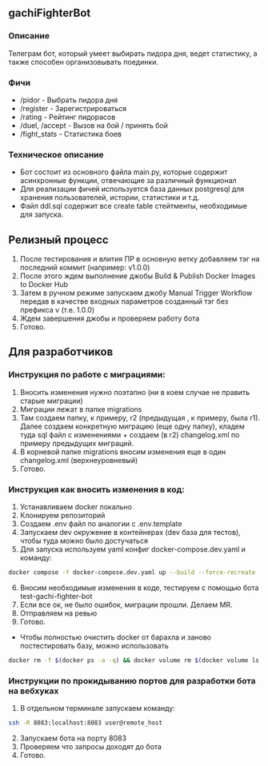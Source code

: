 ## gachiFighterBot

### Описание
Телеграм бот, который умеет выбирать пидора дня, ведет статистику, а также способен организовывать поединки. 

### Фичи
- /pidor - Выбрать пидора дня
- /register - Зарегистрироваться
- /rating - Рейтинг пидорасов
- /duel, /accept - Вызов на бой / принять бой
- /fight_stats - Статистика боев

### Техническое описание
- Бот состоит из основного файла main.py, которые содержит асинхронные функции, отвечающие за различный функционал
- Для реализации фичей используется база данных postgresql для хранения пользователей, истории, статистики и т.д. 
- Файл ddl.sql содержит все create table стейтменты, необходимые для запуска.

## Релизный процесс
1) После тестирования и влития ПР в основную ветку добавляем тэг на последний коммит (например: v1.0.0)
2) После этого ждем выполнение джобы Build & Publish Docker Images to Docker Hub
3) Затем в ручном режиме запускаем джобу Manual Trigger Workflow передав в качестве входных параметров созданный тэг без префикса v (т.е. 1.0.0)
4) Ждем завершения джобы и проверяем работу бота
5) Готово.

## Для разработчиков
### Инструкция по работе с миграциями:
1) Вносить изменения нужно поэтапно (ни в коем случае не править старые миграции)
2) Миграции лежат в папке migrations
3) Там создаем папку, к примеру, r2 (предыдущая , к примеру, была r1). Далее создаем конкретную миграцию (еще одну папку), кладем туда sql файл с изменениями + создаем (в r2) changelog.xml по примеру предыдущих миграций.
4) В корневой папке migrations вносим изменения еще в один changelog.xml (верхнеуровневый)
5) Готово. 

### Инструкция как вносить изменения в код:
1) Устанавливаем docker локально
2) Клонируем репозиторий
3) Создаем .env файл по аналогии с .env.template
4) Запускаем dev окружение в контейнерах (dev база для тестов), чтобы туда можно было достучаться
5) Для запуска используем yaml конфиг docker-compose.dev.yaml и команду:
```sh
docker compose -f docker-compose.dev.yaml up --build --force-recreate
```
6) Вносим необходимые изменения в коде, тестируем с помощью бота test-gachi-fighter-bot
7) Если все ок, не было ошибок, миграции прошли. Делаем MR.
8) Отправляем на ревью
9) Готово.
- Чтобы полностью очистить docker от барахла и заново постестировать базу, можно использовать
```sh
docker rm -f $(docker ps -a -q) && docker volume rm $(docker volume ls -q) && docker rmi -f $(docker images -q) && docker builder prune -a
```

### Инструкции по прокидыванию портов для разработки бота на вебхуках
1) В отдельном терминале запускаем команду:
```sh
ssh -R 8083:localhost:8083 user@remote_host
```
2) Запускаем бота на порту 8083
3) Проверяем что запросы доходят до бота
4) Готово.
